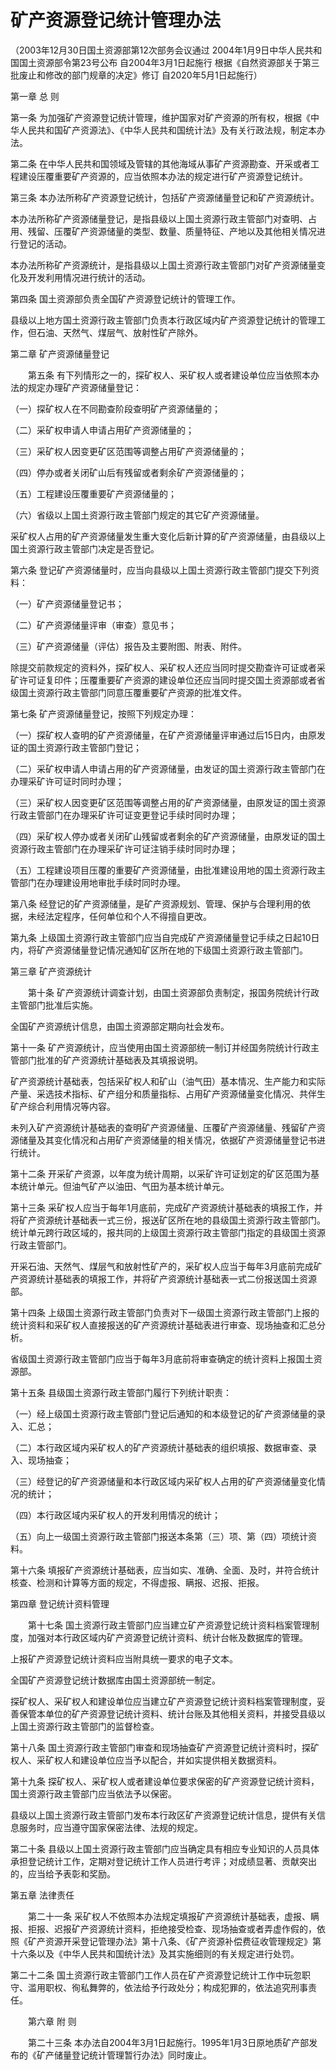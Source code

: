 # 矿产资源登记统计管理办法

（2003年12月30日国土资源部第12次部务会议通过 2004年1月9日中华人民共和国国土资源部令第23号公布 自2004年3月1日起施行 根据《自然资源部关于第三批废止和修改的部门规章的决定》修订 自2020年5月1日起施行）

 

第一章 总 则

 

第一条 为加强矿产资源登记统计管理，维护国家对矿产资源的所有权，根据《中华人民共和国矿产资源法》、《中华人民共和国统计法》及有关行政法规，制定本办法。

第二条 在中华人民共和国领域及管辖的其他海域从事矿产资源勘查、开采或者工程建设压覆重要矿产资源的，应当依照本办法的规定进行矿产资源登记统计。

第三条 本办法所称矿产资源登记统计，包括矿产资源储量登记和矿产资源统计。

本办法所称矿产资源储量登记，是指县级以上国土资源行政主管部门对查明、占用、残留、压覆矿产资源储量的类型、数量、质量特征、产地以及其他相关情况进行登记的活动。

本办法所称矿产资源统计，是指县级以上国土资源行政主管部门对矿产资源储量变化及开发利用情况进行统计的活动。

第四条 国土资源部负责全国矿产资源登记统计的管理工作。

县级以上地方国土资源行政主管部门负责本行政区域内矿产资源登记统计的管理工作，但石油、天然气、煤层气、放射性矿产除外。

 

第二章 矿产资源储量登记

 

　　第五条 有下列情形之一的，探矿权人、采矿权人或者建设单位应当依照本办法的规定办理矿产资源储量登记：

（一）探矿权人在不同勘查阶段查明矿产资源储量的；

（二）采矿权申请人申请占用矿产资源储量的；

（三）采矿权人因变更矿区范围等调整占用矿产资源储量的；

（四）停办或者关闭矿山后有残留或者剩余矿产资源储量的；

（五）工程建设压覆重要矿产资源储量的；

（六）省级以上国土资源行政主管部门规定的其它矿产资源储量。

采矿权人占用的矿产资源储量发生重大变化后新计算的矿产资源储量，由县级以上国土资源行政主管部门决定是否登记。

第六条 登记矿产资源储量时，应当向县级以上国土资源行政主管部门提交下列资料：

（一）矿产资源储量登记书；

（二）矿产资源储量评审（审查）意见书；

（三）矿产资源储量（评估）报告及主要附图、附表、附件。

除提交前款规定的资料外，探矿权人、采矿权人还应当同时提交勘查许可证或者采矿许可证复印件；压覆重要矿产资源的建设单位还应当同时提交国土资源部或者省级国土资源行政主管部门同意压覆重要矿产资源的批准文件。

第七条 矿产资源储量登记，按照下列规定办理：

（一）探矿权人查明的矿产资源储量，在矿产资源储量评审通过后15日内，由原发证的国土资源行政主管部门登记；

（二）采矿权申请人申请占用的矿产资源储量，由发证的国土资源行政主管部门在办理采矿许可证时同时办理；

（三）采矿权人因变更矿区范围等调整占用的矿产资源储量，由原发证的国土资源行政主管部门在办理采矿许可证变更登记手续时同时办理；

（四）采矿权人停办或者关闭矿山残留或者剩余的矿产资源储量，由原发证的国土资源行政主管部门在办理采矿许可证注销手续时同时办理；

（五）工程建设项目压覆的重要矿产资源储量，由批准建设用地的国土资源行政主管部门在办理建设用地审批手续时同时办理。

第八条 经登记的矿产资源储量，是矿产资源规划、管理、保护与合理利用的依据，未经法定程序，任何单位和个人不得擅自更改。

第九条 上级国土资源行政主管部门应当自完成矿产资源储量登记手续之日起10日内，将矿产资源储量登记情况通知矿区所在地的下级国土资源行政主管部门。

 

第三章 矿产资源统计

 

　　第十条 矿产资源统计调查计划，由国土资源部负责制定，报国务院统计行政主管部门批准后实施。

全国矿产资源统计信息，由国土资源部定期向社会发布。

第十一条 矿产资源统计，应当使用由国土资源部统一制订并经国务院统计行政主管部门批准的矿产资源统计基础表及其填报说明。

矿产资源统计基础表，包括采矿权人和矿山（油气田）基本情况、生产能力和实际产量、采选技术指标、矿产组分和质量指标、占用矿产资源储量变化情况、共伴生矿产综合利用情况等内容。

未列入矿产资源统计基础表的查明矿产资源储量、压覆矿产资源储量、残留矿产资源储量及其变化情况和占用矿产资源储量的相关情况，依据矿产资源储量登记书进行统计。

第十二条 开采矿产资源，以年度为统计周期，以采矿许可证划定的矿区范围为基本统计单元。但油气矿产以油田、气田为基本统计单元。

第十三条 采矿权人应当于每年1月底前，完成矿产资源统计基础表的填报工作，并将矿产资源统计基础表一式三份，报送矿区所在地的县级国土资源行政主管部门。统计单元跨行政区域的，报共同的上级国土资源行政主管部门指定的县级国土资源行政主管部门。

开采石油、天然气、煤层气和放射性矿产的，采矿权人应当于每年3月底前完成矿产资源统计基础表的填报工作，并将矿产资源统计基础表一式二份报送国土资源部。

第十四条 上级国土资源行政主管部门负责对下一级国土资源行政主管部门上报的统计资料和采矿权人直接报送的矿产资源统计基础表进行审查、现场抽查和汇总分析。

省级国土资源行政主管部门应当于每年3月底前将审查确定的统计资料上报国土资源部。

第十五条 县级国土资源行政主管部门履行下列统计职责：

（一）经上级国土资源行政主管部门登记后通知的和本级登记的矿产资源储量的录入、汇总；

（二）本行政区域内采矿权人的矿产资源统计基础表的组织填报、数据审查、录入、现场抽查；

（三）经登记的矿产资源储量和本行政区域内采矿权人占用的矿产资源储量变化情况的统计；

（四）本行政区域内采矿权人的开发利用情况的统计；

（五）向上一级国土资源行政主管部门报送本条第（三）项、第（四）项统计资料。

第十六条 填报矿产资源统计基础表，应当如实、准确、全面、及时，并符合统计核查、检测和计算等方面的规定，不得虚报、瞒报、迟报、拒报。

 

第四章 登记统计资料管理

 

　　第十七条 国土资源行政主管部门应当建立矿产资源登记统计资料档案管理制度，加强对本行政区域内矿产资源登记统计资料、统计台帐及数据库的管理。

上报矿产资源登记统计资料应当附具统一要求的电子文本。

全国矿产资源登记统计数据库由国土资源部统一制定。

探矿权人、采矿权人和建设单位应当建立矿产资源登记统计资料档案管理制度，妥善保管本单位的矿产资源登记统计资料、统计台账及其他相关资料，并接受县级以上国土资源行政主管部门的监督检查。

第十八条 国土资源行政主管部门审查和现场抽查矿产资源登记统计资料时，探矿权人、采矿权人和建设单位应当予以配合，并如实提供相关数据资料。

第十九条 探矿权人、采矿权人或者建设单位要求保密的矿产资源登记统计资料，国土资源行政主管部门应当依法予以保密。

县级以上国土资源行政主管部门发布本行政区矿产资源登记统计信息，提供有关信息服务时，应当遵守国家保密法律、法规的规定。

第二十条 县级以上国土资源行政主管部门应当确定具有相应专业知识的人员具体承担登记统计工作，定期对登记统计工作人员进行考评；对成绩显著、贡献突出的，应当给予表彰和奖励。

 

第五章 法律责任

 

　　第二十一条 采矿权人不依照本办法规定填报矿产资源统计基础表，虚报、瞒报、拒报、迟报矿产资源统计资料，拒绝接受检查、现场抽查或者弄虚作假的，依照《矿产资源开采登记管理办法》第十八条、《矿产资源补偿费征收管理规定》第十六条以及《中华人民共和国统计法》及其实施细则的有关规定进行处罚。

第二十二条 国土资源行政主管部门工作人员在矿产资源登记统计工作中玩忽职守、滥用职权、徇私舞弊的，依法给予行政处分；构成犯罪的，依法追究刑事责任。

 

　　第六章 附 则

 

　　第二十三条 本办法自2004年3月1日起施行。1995年1月3日原地质矿产部发布的《矿产储量登记统计管理暂行办法》同时废止。